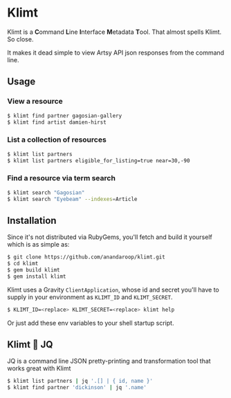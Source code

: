 # Klimt

Klimt is a **C**ommand **L**ine **I**nterface **M**etadata **T**ool. That almost spells Klimt. So close.

It makes it dead simple to view Artsy API json responses from the command line.

## Usage

### View a resource

```sh
$ klimt find partner gagosian-gallery
$ klimt find artist damien-hirst
```

### List a collection of resources

```sh
$ klimt list partners
$ klimt list partners eligible_for_listing=true near=30,-90
```

### Find a resource via term search

```sh
$ klimt search "Gagosian"
$ klimt search "Eyebeam" --indexes=Article
```

## Installation

Since it's not distributed via RubyGems, you'll fetch and build it yourself which is as simple as: 

```sh
$ git clone https://github.com/anandaroop/klimt.git
$ cd klimt
$ gem build klimt
$ gem install klimt
```

Klimt uses a Gravity `ClientApplication`, whose id and secret you'll have to supply in your environment as `KLIMT_ID` and `KLIMT_SECRET`.

```sh
$ KLIMT_ID=<replace> KLIMT_SECRET=<replace> klimt help
```

Or just add these env variables to your shell startup script.

## Klimt :sparkling_heart: JQ

JQ is a command line JSON pretty-printing and transformation tool that works great with Klimt

```sh
$ klimt list partners | jq '.[] | { id, name }'
$ klimt find partner 'dickinson' | jq '.name'

```
